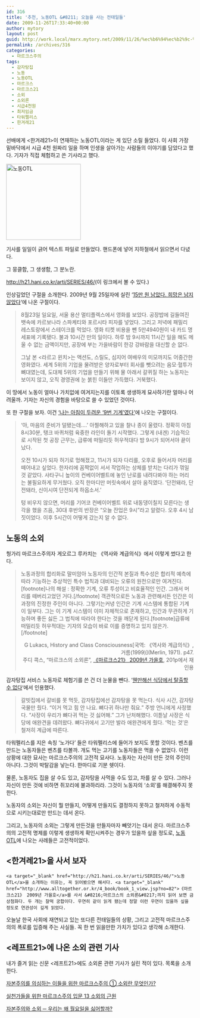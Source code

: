 ```yaml
---
id: 316
title: '추천, 노동OTL &#8211; 오늘을 사는 전태일들'
date: 2009-11-26T17:33:40+00:00
author: mytory
layout: post
guid: http://work.local/marx.mytory.net/2009/11/26/%ec%b6%94%ec%b2%9c-%eb%85%b8%eb%8f%99otl-%ec%98%a4%eb%8a%98%ec%9d%84-%ec%82%ac%eb%8a%94-%ec%a0%84%ed%83%9c%ec%9d%bc%eb%93%a4/
permalink: /archives/316
categories:
  - 마르크스주의
tags:
  - 감자탕집
  - 노동
  - 노동OTL
  - 마르크스
  - 마르크스21
  - 소외
  - 소외론
  - 시급4천원
  - 최저임금
  - 타워펠리스
  - 한겨레21
---
```

선배에게 &lt;한겨레21&gt;이 연재하는 노동OTL이라는 게 있단 소릴 들었다. 이 사회 가장 밑바닥에서 시급 4천 원짜리 일을 하며 인생을 살아가는 사람들의 이야기를 담았다고 했다. 기자가 직접 체험하고 쓴 기사라고 했다.

<img src="http://work.local/marx.mytory.net/wp-content/uploads/1/cfile8.uf.1564561B4B0EBB7802060C.jpg" class="aligncenter" width="200" height="204" alt="노동OTL" filename="cfile8.uf.1564561B4B0EBB7802060C.jpg" filemime="" />

기사를 일일이 긁어 텍스트 파일로 만들었다. 핸드폰에 넣어 지하철에서 읽으면서 다녔다.

그 뭉클함, 그 생생함, 그 분노란.

<http://h21.hani.co.kr/arti/SERIES/46/>(이 링크에서 볼 수 있다.)

인상깊었던 구절을 소개한다. 2009년 9월 25일자에 실린 &#8216;[15만 원 남았다. 희망은 남지 않았다](http://h21.hani.co.kr/arti/special/special_general/25780.html)&#8216;에 나온 구절이다.

> 8월23일 일요일, 서울 용산 멀티플렉스에서 영화를 보았다. 공장밥에 길들여진 뱃속에 카르보나라 스파케티와 포르시타 피자를 넣었다. 그리고 저녁에 패밀리 레스토랑에서 스테이크를 먹었다. 영화 티켓 비용을 뺀 5만4940원이 내 카드 명세표에 기록됐다. 불과 10시간 만의 일이다. 하루 밤 9시까지 11시간 일을 해도 메울 수 없는 금액이지만, 공장에 부는 가을바람이 한강 강바람을 대신할 순 없다.
> 
> 그날 본 &lt;라르고 윈치&gt;는 액션도, 스릴도, 심지어 여배우의 미모까지도 어중간한 영화였다. 세계 5위의 기업을 물려받은 양자로부터 회사를 뺏으려는 음모·혈투가 뼈대였는데, 도대체 5위의 기업을 만들기 위해 물 아래서 갈퀴질 하는 노동자는 보이지 않고, 오직 경영권에 눈 붉힌 이들만 가득했다. 거북했다.

이 땅에서 노동이 얼마나 가치없에 여겨지는지를 이토록 생생하게 묘사하기란 얼마나 어려울까. 기자는 자신의 경험을 바탕으로 쓸 수 있었던 것이다.

또 한 구절을 보자. 이건 [&#8216;나는 아침이 두려운 ‘9번 기계’였다&#8217;](http://h21.hani.co.kr/arti/cover/cover_general/25740.html)에 나오는 구절이다.

> ‘아, 마음의 준비가 덜됐는데….’ 아찔해하고 있을 찰나 종이 울렸다. 정확히 아침 8시30분, 탱크 바퀴처럼 육중한 라인이 돌기 시작했다. 그렇게 (내겐) 기습적으로 시작된 첫 공장 근무는, 급류에 떠밀리듯 허우적대다 밤 9시가 되어서야 끝이 났다.
> 
> 오전 10시가 되자 허기로 멍해졌고, 11시가 되자 다리를, 오후로 들어서자 머리를 떼어내고 싶었다. 한자리에 꼼짝없이 서서 작업하는 상체를 받치는 다리가 꺾일 것 같았다. 사타구니 높이의 컨베이어벨트에 놓인 난로를 내려다봐야 하는 머리는 불필요하게 무거웠다. 오직 한마디만 머릿속에서 살아 움직였다. ‘단전돼라, 단전돼라, 신이시여 단전되게 하옵소서.’
> 
> 텅 비우지 않으면, 머리를 기어코 컨베이어벨트 위로 내동댕이칠지 모른다는 생각을 했을 즈음, 30대 후반의 반장은 “오늘 잔업은 9시”라고 알렸다. 오후 4시 남짓이었다. 이후 5시간이 어떻게 갔는지 알 수 없다.

## 노동의 소외

헝가리 마르크스주의자 게오르그 루카치는 《역사와 계급의식》에서 이렇게 썼다고 한다.

> 노동과정의 합리화로 말미암아 노동자의 인간적 본질과 특수성은 합리적 예측에 따라 기능하는 추상적인 특수 법칙과 대비되는 오류의 원천으로만 여겨진다.[footnote]나의 해설 : 정확한 기계, 오류 투성이고 비효율적인 인간. 그래서 머리를 떼버리고었던 거다.[/footnote] 객관적으로든 노동과 관련해서든 인간은 이 과정의 진정한 주인이 아니다. 그렇기는커녕 인간은 기계 시스템에 통합된 기계이 일부다. 그는 이 기계 시스템이 이미 자체적으로 존재하고, 인간과 무관하게 기능하며 좋든 싫든 그 법칙에 따라야 한다는 것을 깨닫게 된다.[footnote]급류에 떠밀리듯 허우적대는 기자의 모습이 바로 이를 증명하고 있지 않은가.[/footnote]
> 
> <p style="text-align: right; ">
>   G Lukacs, History and Class Consciousness[국역: 《역사와 계급의식》, 거름(1999)](Merlin, 1971). p47.<br /> 주디 콕스, &#8220;마르크스의 소외론&#8221;, <a href="http://www.alltogether.or.kr/4_book/book_1_view.jsp?no=82">《마르크스21》 2009년 가을호</a>, 201p에서 재인용
> </p>

감자탕집 서비스 노동자로 체험기를 쓴 건 더 눈물을 뺀다. &#8216;[웬만해선 식당에서 탈출할 수 없다](http://h21.hani.co.kr/arti/special/special_general/25954.html)&#8216;에서 인용했다.

> 갈빗집에서 갈비를 못 먹듯, 감자탕집에선 감자탕을 못 먹는다. 식사 시간, 감자탕 국물만 줬다. “이거 먹고 힘 안 나요. 뼈다귀 하나만 줘요.” 주방 언니에게 사정했다. “사장이 우리가 뼈다귀 먹는 것 싫어해.” 그가 난처해했다. 이튿날 사장은 식당에 애완견을 데려왔다. 뼈다귀에서 고기만 발라 애완견에게 줬다. ‘먹는 것’은 철저히 계급에 따른다.

타워펠리스를 지은 속칭 &#8216;노가다&#8217; 들은 타워펠리스에 들어가 보지도 못할 것이다. 벤츠를 만드는 노동자들은 벤츠를 타볼까. 개도 먹는 고기를 노동자들은 먹을 수 없었다. 이런 상황에 대한 묘사는 마르크스주의의 고전적 묘사다. 노동자는 자신이 만든 것의 주인이 아니다. 그것이 박탈감을 낳는다. 한마디로 기분 쉣이다.

물론, 노동자도 집을 살 수도 있고, 감자탕을 사먹을 수도 있고, 차를 살 수 있다. 그러나 자신이 만든 것에 비하면 쥐꼬리에 불과하리라. 그것이 노동자의 &#8216;소외&#8217;를 해결해주지 못한다.

노동자의 소외는 자신이 뭘 만들지, 어떻게 만들지도 결정하지 못하고 철저하게 수동적으로 시키는대로만 만드는 데서 온다.&nbsp;

그리고, 노동자의 소외는 그렇게 만든것을 만들자마자 빼앗기는 대서 온다. 마르크스주의의 고전적 명제를 이렇게 생생하게 확인시켜주는 경우가 있을까 싶을 정도로, [노동OTL](http://h21.hani.co.kr/arti/SERIES/46/)에 나오는 사례들은 고전적이었다.

## &lt;한겨레21&gt;을 사서 보자

 	<a target="_blank" href="http://h21.hani.co.kr/arti/SERIES/46/">노동OTL</a>을 소개하는 이유는, 꼭 읽어봤으면 해서다. <a target="_blank" href="http://www.alltogether.or.kr/4_book/book_1_view.jsp?no=82">《마르크스21》 2009년 가을호</a>를 사서 &#8216;마르크스의 소외론&#8217;까지 읽어 보면 금상첨화다. 두 개는 찰떡 궁합이다. 우연히 같이 읽게 됐는데 정말 이런 우연이 있을까 싶을 정도로 연관성이 깊게 읽었다.

오늘날 한국 사회에 재연되고 있는 또다른 전태일들의 상황, 그리고 고전적 마르크스주의의 폭로를 입증해 주는 사실들. 꼭 한 번 읽을만한 가치가 있다고 생각해 소개한다.

## &lt;레프트21&gt;에 나온 소외 관련 기사

내가 즐겨 읽는 신문 &lt;레프트21&gt;에도 소외론 관련 기사가 실린 적이 있다. 목록을 소개한다.

<a target="_blank" href="http://www.left21.com/article/6770">자본주의를 의심하는 이들을 위한 마르크스주의 ①&nbsp;소외란 무엇인가?</a>

<a target="_blank" href="http://www.left21.com/article/3708">실천가들을 위한 마르크스주의 입문 13&nbsp;소외의 근원</a>

<a target="_blank" href="http://www.left21.com/article/5935">자본주의와 소외 ─&nbsp;우리는 왜 월요일을 싫어할까?</a>